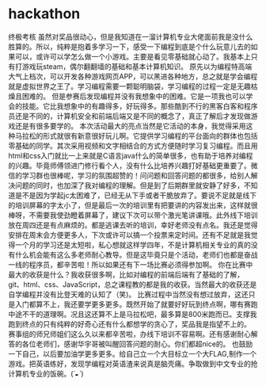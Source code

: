 # hackathon
终极考核
虽然对奖品很动心，但是我知道在一溜计算机专业大佬面前我是没什么胜算的。所以，纯粹是抱着多学习一下，感受一下编程到底是个什么玩意儿去的如果可以，或许可以学怎么做一个小游戏。主要是看见零基础就心动了。我基本上只有打游戏玩steam，偶尔翻翻墙的基础和基本计算机知识。
 原先以为编程特高端大气上档次，可以开发各种游戏网页APP，可以黑进各种地方，总之就是学会编程就是虚拟世界之王了。学习编程需要一颗聪明脑袋，学习编程的过程一定是无趣枯燥且困难的。
 但是参赛后发现编程并没有我想象中的困难。它是一项我也可以学会的技能。它比我想象中的有趣得多，好玩得多。那些酷到不行的黑客白客和程序员还是不同的，计算机安全和前端后端又是不同的概念了，真正了解后才发现做游戏还是有很多要学的。
 本次活动最大的亮点当然是它活动的本身，我觉得采用这种马拉松的形式就很有新意很好玩儿啊。它提供学习编程的平台面向的群体也包括零基础的同学。其次采用视频和文字相结合的方式方便随时学习复习编程。而且用html和css入门就比一上来就是C语言java什么的简单很多，也有助于培养对编程的兴趣。毕竟师傅领进门修行看个人，没有什么比培养兴趣打好基础更重要了。微信的学习群也很棒呢，学习的氛围超赞的！问问题和回答问题的都很多，给别人解决问题的同时，也加深了我对编程的理解。但是到了后期群里就安静了好多，不知道是不是因为学起jc太困难了，已经无从下手或者干脆放弃了。要说不足就是线下的培训屏幕的字太小了，但是最后一次的培训里有把要讲的内容发出来，这样就很棒呀，不需要我使劲瞪着屏幕了，建议下次可以带个激光笔讲课哦。此外线下培训放在周四还是有点麻烦的。都是逃课去听的培训，幸好老师没有点名。我还是觉得安排在周末会方便更多人，下次或许可以搞一个投票来定时间。还有不足就是我觉得一个月的学习还是太短啦，私心想就这样学四年，不是计算机相关专业的真的没有什么机会能有这么多老师耐心教导。但是这毕竟只是个活动，老师们也都是奋战一线的程序员，都辛苦啦！所以如果还有下一场比赛必须得参加啊。
 你在比赛中最大的收获是什么？我收获很多啊，比如对编程的前端后端有了基础的了解，git、html、css、JavaScript，总之课程教的都是我的收获。当然最大的收获还是自学编程并没有比登天难的认知了（笑)。
 比赛过程中当然没有想过放弃，这还只是入门都算不上，我还要学更多更多。既然开始了就要好好玩到终点啊，哪有赛跑中途不干的道理啊。况且这还算不上是马拉松吧，最多算是800米跑而已。支撑我跑到终点的只有纯粹的好奇心还有什么都想学的贪心了，奖品我是指望不上的。
 赛事组的师兄师姐们这么久以来都辛苦啦，办线下培训不容易啊。还有感谢耐心解答的各位老师们，感谢华宇哥被叫醒回答问题的耐心。你们都超nice的。
 也鼓励一下自己，以后要加油学更多更多。给自己立一个大目标立一个大FLAG,制作一个游戏。把英语练好，发现学编程对英语渣来说真是脑壳痛。争取做到中文专业的抢计算机专业的饭碗。(*´◒`*)  
